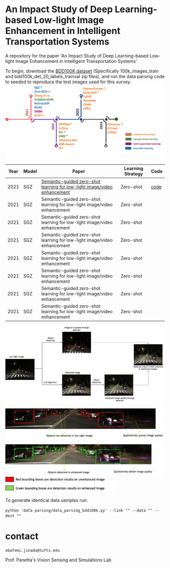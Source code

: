 # An Impact Study of Deep Learning-based Low-light Image Enhancement in Intelligent Transportation Systems
A repository for the paper 'An Impact Study of Deep Learning-based Low-light Image Enhancement in Intelligent Transportation Systems'

To begin, download the [BDD100K dataset](https://dl.cv.ethz.ch/bdd100k/data/) (Specifically 100k_images_train and bdd100k_det_20_labels_trainval zip files), and run the data parsing code to seeded to reproduce the test images used for this survey.
![image](https://github.com/Obafemi-Jinadu/Survey-on-Low-Light-Image-Enhancement-with-Deep-learning/blob/2620d56bfda48ccbe25c877942c4280b9a62f222/multi%20media%20files/final_img.png)

 | Year | Model | Paper | Learning Strategy| Code|
| ---| --- | --- | --- |--- |
|2021 |SGZ | [Semantic-guided zero-shot learning for low-light image/video enhancement](https://arxiv.org/abs/2110.00970) | Zero-shot| [code](https://github.com/ShenZheng2000/Semantic-Guided-Low-Light-Image-Enhancement)|
|2021 |SGZ | Semantic-guided zero-shot learning for low-light image/video enhancement | Zero-shot| |
|2021 |SGZ | Semantic-guided zero-shot learning for low-light image/video enhancement | Zero-shot| |
|2021 |SGZ | Semantic-guided zero-shot learning for low-light image/video enhancement | Zero-shot| |
|2021 |SGZ | Semantic-guided zero-shot learning for low-light image/video enhancement | Zero-shot| |
|2021 |SGZ | Semantic-guided zero-shot learning for low-light image/video enhancement | Zero-shot| |
|2021 |SGZ | Semantic-guided zero-shot learning for low-light image/video enhancement | Zero-shot| |
|2021 |SGZ | Semantic-guided zero-shot learning for low-light image/video enhancement | Zero-shot| |


![image](https://github.com/Obafemi-Jinadu/Survey-on-Low-Light-Image-Enhancement-with-Deep-learning/blob/e27810c05d6cf202708a55925c25408f8e1799ab/multi%20media%20files/image%20a%20new.png)

![image](https://github.com/Obafemi-Jinadu/Survey-on-Low-Light-Image-Enhancement-with-Deep-learning/blob/c79c830c9d87794533eb398d3f034626bf214e7b/multi%20media%20files/image%20b%20new.png)

![image](https://github.com/Obafemi-Jinadu/Survey-on-Low-Light-Image-Enhancement-with-Deep-learning/blob/2fc3c3dad1095193a5255b34d60177a9278847df/multi%20media%20files/image%20c%20newest.png)
 <img src="https://github.com/Obafemi-Jinadu/Survey-on-Low-Light-Image-Enhancement-with-Deep-learning/blob/71cb0ca092a6f4262cf046a3bfaf701cc37e3075/multi%20media%20files/image%20c.png" width="350" height="50">




To generate identical data samples run:

`python 'data parsing/data_parsing_bdd100k.py' --link "" --data "" --dest ""`



# contact
`obafemi.jinadu@tufts.edu`




Prof. Panetta's Vision Sensing and Simulations Lab
